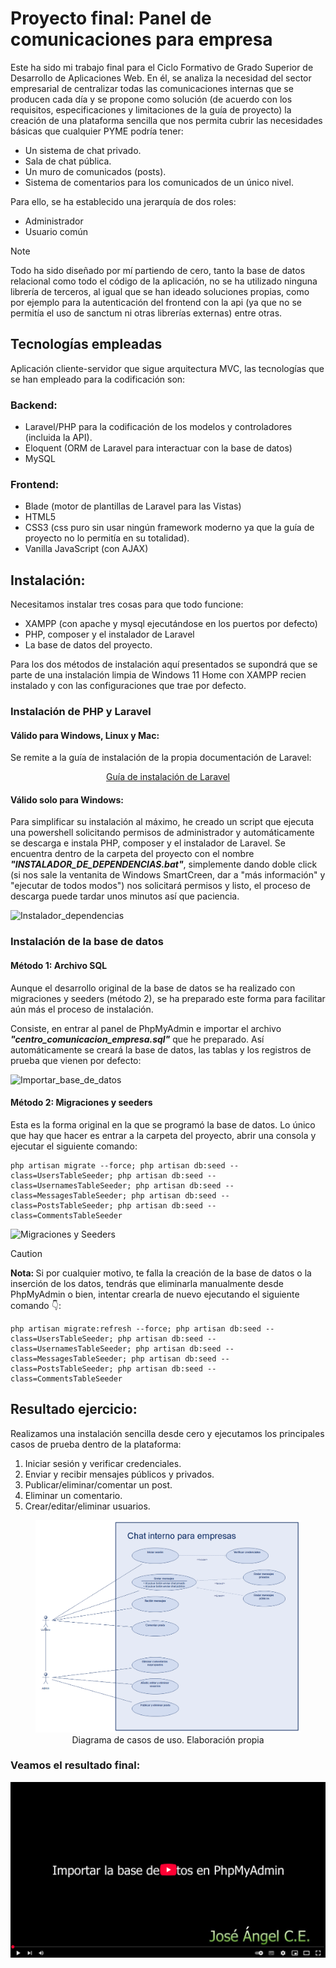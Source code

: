 # Proyecto final: Panel de comunicaciones para empresa

Este ha sido mi trabajo final para el Ciclo Formativo de Grado Superior de Desarrollo de Aplicaciones Web. En él, se analiza la necesidad del sector empresarial de centralizar todas las comunicaciones internas que se producen cada día y se propone como solución (de acuerdo con los requisitos, especificaciones y limitaciones de la guía de proyecto) la creación de una plataforma sencilla que nos permita cubrir las necesidades básicas que cualquier PYME podría tener:

* Un sistema de chat privado.
* Sala de chat pública.
* Un muro de comunicados (posts).
* Sistema de comentarios para los comunicados de un único nivel.

Para ello, se ha establecido una jerarquía de dos roles:

* Administrador
* Usuario común

> [!NOTE]  
> Todo ha sido diseñado por mí partiendo de cero, tanto la base de datos relacional como todo el código de la aplicación, no se ha utilizado ninguna librería de terceros, al igual que se han ideado soluciones propias, como por ejemplo para la autenticación del frontend con la api (ya que no se permitía el uso de sanctum ni otras librerías externas) entre otras.

## Tecnologías empleadas
Aplicación cliente-servidor que sigue arquitectura MVC, las tecnologías que se han empleado para la codificación son:
### Backend:
* Laravel/PHP para la codificación de los modelos y controladores (incluida la API).
* Eloquent (ORM de Laravel para interactuar con la base de datos)
* MySQL
### Frontend:
* Blade (motor de plantillas de Laravel para las Vistas)
* HTML5
* CSS3 (css puro sin usar ningún framework moderno ya que la guía de proyecto no lo permitía en su totalidad).
* Vanilla JavaScript (con AJAX)

## Instalación:
Necesitamos instalar tres cosas para que todo funcione:
* XAMPP (con apache y mysql ejecutándose en los puertos por defecto)
* PHP, composer y el instalador de Laravel
* La base de datos del proyecto.

Para los dos métodos de instalación aquí presentados se supondrá que se parte de una instalación limpia de Windows 11 Home con XAMPP recien instalado y con las configuraciones que trae por defecto.

### Instalación de PHP y Laravel
#### Válido para Windows, Linux y Mac:
Se remite a la guía de instalación de la propia documentación de Laravel:
<p align="center"><a href="https://laravel.com/docs/master/installation" target="_blank" rel="nofollow">Guía de instalación de Laravel</a></p>

#### Válido solo para Windows:
Para simplificar su instalación al máximo, he creado un script que ejecuta una powershell solicitando permisos de administrador y automáticamente se descarga e instala PHP, composer y el instalador de Laravel. Se encuentra dentro de la carpeta del proyecto con el nombre <i><b>"INSTALADOR_DE_DEPENDENCIAS.bat"</b></i>, simplemente dando doble click (si nos sale la ventanita de Windows SmartCreen, dar a "más información" y "ejecutar de todos modos") nos solicitará permisos y listo, el proceso de descarga puede tardar unos minutos así que paciencia.

![Instalador_dependencias](./assets/Instalador_dependencias.gif)

### Instalación de la base de datos
#### Método 1: Archivo SQL
Aunque el desarrollo original de la base de datos se ha realizado con migraciones y seeders (método 2), se ha preparado este forma para facilitar aún más el proceso de instalación.

Consiste, en entrar al panel de PhpMyAdmin e importar el archivo <i><b>"centro_comunicacion_empresa.sql"</b></i> que he preparado. Así automáticamente se creará la base de datos, las tablas y los registros de prueba que vienen por defecto:

![Importar_base_de_datos](./assets/importar_bbdd.gif)

#### Método 2: Migraciones y seeders
Esta es la forma original en la que se programó la base de datos. Lo único que hay que hacer es entrar a la carpeta del proyecto, abrir una consola y ejecutar el siguiente comando:

```
php artisan migrate --force; php artisan db:seed --class=UsersTableSeeder; php artisan db:seed --class=UsernamesTableSeeder; php artisan db:seed --class=MessagesTableSeeder; php artisan db:seed --class=PostsTableSeeder; php artisan db:seed --class=CommentsTableSeeder
```

![Migraciones y Seeders](./assets/migraciones_seeders.gif)

> [!CAUTION]  
> <b>Nota: </b>Si por cualquier motivo, te falla la creación de la base de datos o la inserción de los datos, tendrás que eliminarla manualmente desde PhpMyAdmin o bien, intentar crearla de nuevo ejecutando el siguiente comando 👇:

```
php artisan migrate:refresh --force; php artisan db:seed --class=UsersTableSeeder; php artisan db:seed --class=UsernamesTableSeeder; php artisan db:seed --class=MessagesTableSeeder; php artisan db:seed --class=PostsTableSeeder; php artisan db:seed --class=CommentsTableSeeder
```

## Resultado ejercicio:
Realizamos una instalación sencilla desde cero y ejecutamos los principales casos de prueba dentro de la plataforma:
1. Iniciar sesión y verificar credenciales.
2. Enviar y recibir mensajes públicos y privados.
3. Publicar/eliminar/comentar un post.
4. Eliminar un comentario.
5. Crear/editar/eliminar usuarios.

<figure>
  <img src="./assets/casos_de_uso.png" alt="Diagrama de casos de uso. Elaboración propia">
  <figcaption align="center">Diagrama de casos de uso. Elaboración propia</figcaption>
</figure>

### Veamos el resultado final:
[![Video de youtube con resultado final](./assets/Youtube.png)](https://youtu.be/UwVd3O_iknU)
